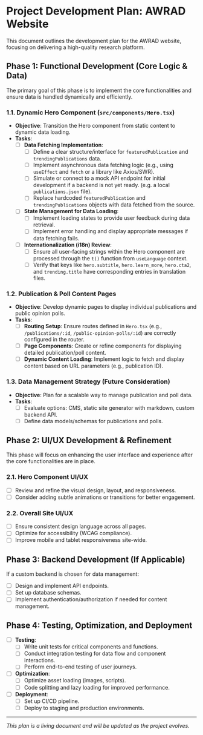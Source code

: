 # Project Development Plan: AWRAD Website

This document outlines the development plan for the AWRAD website, focusing on delivering a high-quality research platform.

## Phase 1: Functional Development (Core Logic & Data)

The primary goal of this phase is to implement the core functionalities and ensure data is handled dynamically and efficiently.

### 1.1. Dynamic Hero Component (`src/components/Hero.tsx`)
   - **Objective**: Transition the Hero component from static content to dynamic data loading.
   - **Tasks**:
     - [ ] **Data Fetching Implementation**:
       - [ ] Define a clear structure/interface for `featuredPublication` and `trendingPublications` data.
       - [ ] Implement asynchronous data fetching logic (e.g., using `useEffect` and `fetch` or a library like Axios/SWR).
       - [ ] Simulate or connect to a mock API endpoint for initial development if a backend is not yet ready. (e.g. a local `publications.json` file).
       - [ ] Replace hardcoded `featuredPublication` and `trendingPublications` objects with data fetched from the source.
     - [ ] **State Management for Data Loading**:
       - [ ] Implement loading states to provide user feedback during data retrieval.
       - [ ] Implement error handling and display appropriate messages if data fetching fails.
     - [ ] **Internationalization (i18n) Review**:
       - [ ] Ensure all user-facing strings within the Hero component are processed through the `t()` function from `useLanguage` context.
       - [ ] Verify that keys like `hero.subtitle`, `hero.learn_more`, `hero.cta2`, and `trending.title` have corresponding entries in translation files.

### 1.2. Publication & Poll Content Pages
   - **Objective**: Develop dynamic pages to display individual publications and public opinion polls.
   - **Tasks**:
     - [ ] **Routing Setup**: Ensure routes defined in `Hero.tsx` (e.g., `/publications/:id`, `/public-opinion-polls/:id`) are correctly configured in the router.
     - [ ] **Page Components**: Create or refine components for displaying detailed publication/poll content.
     - [ ] **Dynamic Content Loading**: Implement logic to fetch and display content based on URL parameters (e.g., publication ID).

### 1.3. Data Management Strategy (Future Consideration)
   - **Objective**: Plan for a scalable way to manage publication and poll data.
   - **Tasks**:
     - [ ] Evaluate options: CMS, static site generator with markdown, custom backend API.
     - [ ] Define data models/schemas for publications and polls.

## Phase 2: UI/UX Development & Refinement

This phase will focus on enhancing the user interface and experience after the core functionalities are in place.

### 2.1. Hero Component UI/UX
   - [ ] Review and refine the visual design, layout, and responsiveness.
   - [ ] Consider adding subtle animations or transitions for better engagement.

### 2.2. Overall Site UI/UX
   - [ ] Ensure consistent design language across all pages.
   - [ ] Optimize for accessibility (WCAG compliance).
   - [ ] Improve mobile and tablet responsiveness site-wide.

## Phase 3: Backend Development (If Applicable)

If a custom backend is chosen for data management:
   - [ ] Design and implement API endpoints.
   - [ ] Set up database schemas.
   - [ ] Implement authentication/authorization if needed for content management.

## Phase 4: Testing, Optimization, and Deployment

   - [ ] **Testing**:
     - [ ] Write unit tests for critical components and functions.
     - [ ] Conduct integration testing for data flow and component interactions.
     - [ ] Perform end-to-end testing of user journeys.
   - [ ] **Optimization**:
     - [ ] Optimize asset loading (images, scripts).
     - [ ] Code splitting and lazy loading for improved performance.
   - [ ] **Deployment**:
     - [ ] Set up CI/CD pipeline.
     - [ ] Deploy to staging and production environments.

---

*This plan is a living document and will be updated as the project evolves.*